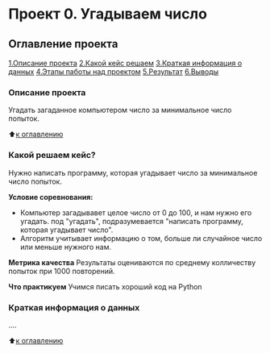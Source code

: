 # Проект 0. Угадываем число

## Оглавление проекта
[1.Описание проекта](______)
[2.Какой кейс решаем](_______)
[3.Краткая информация о данных](______)
[4.Этапы паботы над проектом](______)
[5.Результат](______)
[6.Выводы](______)

### Описание проекта
Угадать загаданное компьютером число за минимальное число попыток.

:arrow_up:[к оглавлению](______)

### Какой решаем кейс?
Нужно написать программу, которая угадывает число за минимальное число попыток.

**Условие соревнования:**
- Компьютер загадывавет целое число от 0 до 100, и нам нужно его угадать. под "угадать", подразумевается "написать 
программу, которая угадывает число".
- Алгоритм учитывает информацию о том, больше ли случайное число или меньше нужного нам.

**Метрика качества**
Результаты оцениваются по среднему колличеству попыток при 1000 повторений.

**Что практикуем**
Учимся писать хороший код на Python

### Краткая информация о данных
....

:arrow_up:[к оглавлению](______)
